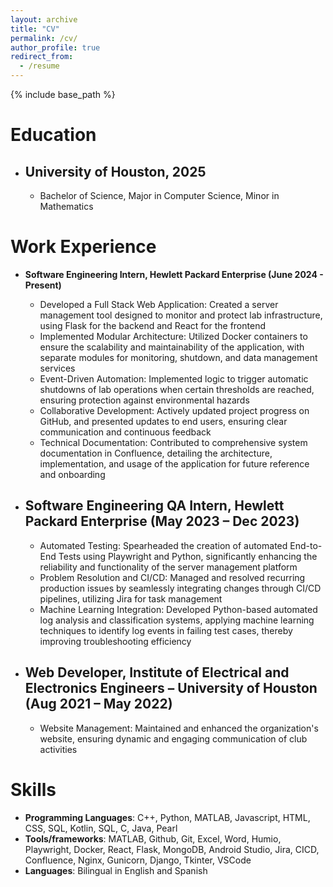 ```yaml
---
layout: archive
title: "CV"
permalink: /cv/
author_profile: true
redirect_from:
  - /resume
---
```


{% include base_path %}

# Education
- ## **University of Houston, 2025**
  - Bachelor of Science, Major in Computer Science, Minor in Mathematics

# Work Experience
- **Software Engineering Intern, Hewlett Packard Enterprise (June 2024 - Present)**
  - Developed a Full Stack Web Application: Created a server management tool designed to monitor and protect lab infrastructure, using Flask for the backend and React for the frontend
  - Implemented Modular Architecture: Utilized Docker containers to ensure the scalability and maintainability of the application, with separate modules for monitoring, shutdown, and data management services
  - Event-Driven Automation: Implemented logic to trigger automatic shutdowns of lab operations when certain thresholds are reached, ensuring protection against environmental hazards
  - Collaborative Development: Actively updated project progress on GitHub, and presented updates to end users, ensuring clear communication and continuous feedback
  - Technical Documentation: Contributed to comprehensive system documentation in Confluence, detailing the architecture, implementation, and usage of the application for future reference and onboarding

- ## **Software Engineering QA Intern, Hewlett Packard Enterprise (May 2023 – Dec 2023)**
  - Automated Testing: Spearheaded the creation of automated End-to-End Tests using Playwright and Python, significantly enhancing the reliability and functionality of the server management platform
  - Problem Resolution and CI/CD: Managed and resolved recurring production issues by seamlessly integrating changes through CI/CD pipelines, utilizing Jira for task management
  - Machine Learning Integration: Developed Python-based automated log analysis and classification systems, applying machine learning techniques to identify log events in failing test cases, thereby improving troubleshooting efficiency

- ## Web Developer, Institute of Electrical and Electronics Engineers – University of Houston (Aug 2021 – May 2022)
  - Website Management: Maintained and enhanced the organization's website, ensuring dynamic and engaging communication of club activities

# Skills
- **Programming Languages**: C++, Python, MATLAB, Javascript, HTML, CSS, SQL, Kotlin, SQL, C, Java, Pearl
- **Tools/frameworks**: MATLAB, Github, Git, Excel, Word, Humio, Playwright, Docker, React, Flask, MongoDB, Android Studio, Jira, CICD, Confluence, Nginx, Gunicorn, Django, Tkinter, VSCode
- **Languages**: Bilingual in English and Spanish
